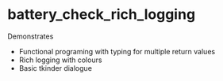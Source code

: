# battery_check_rich_logging

Demonstrates
- Functional programing with typing for multiple return values
- Rich logging with colours
- Basic tkinder dialogue